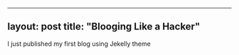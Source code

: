                             
---
layout: post
title: "Blooging Like a Hacker"
---


I just published my first blog using Jekelly theme
